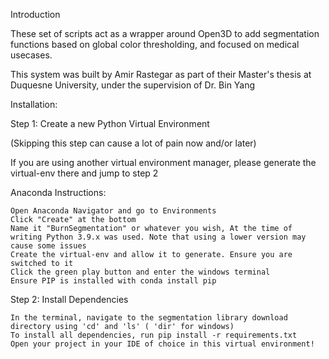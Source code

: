 Introduction

These set of scripts act as a wrapper around Open3D to add segmentation functions based on global color thresholding, and focused on medical usecases.

This system was built by Amir Rastegar as part of their Master's thesis at Duquesne University, under the supervision of Dr. Bin Yang


Installation:

Step 1: Create a new Python Virtual Environment

(Skipping this step can cause a lot of pain now and/or later)

If you are using another virtual environment manager, please generate the virtual-env there and jump to step 2

Anaconda Instructions:

    Open Anaconda Navigator and go to Environments
    Click "Create" at the bottom
    Name it "BurnSegmentation" or whatever you wish, At the time of writing Python 3.9.x was used. Note that using a lower version may cause some issues
    Create the virtual-env and allow it to generate. Ensure you are switched to it
    Click the green play button and enter the windows terminal
    Ensure PIP is installed with conda install pip

Step 2: Install Dependencies

    In the terminal, navigate to the segmentation library download directory using 'cd' and 'ls' ( 'dir' for windows)
    To install all dependencies, run pip install -r requirements.txt
    Open your project in your IDE of choice in this virtual environment!
